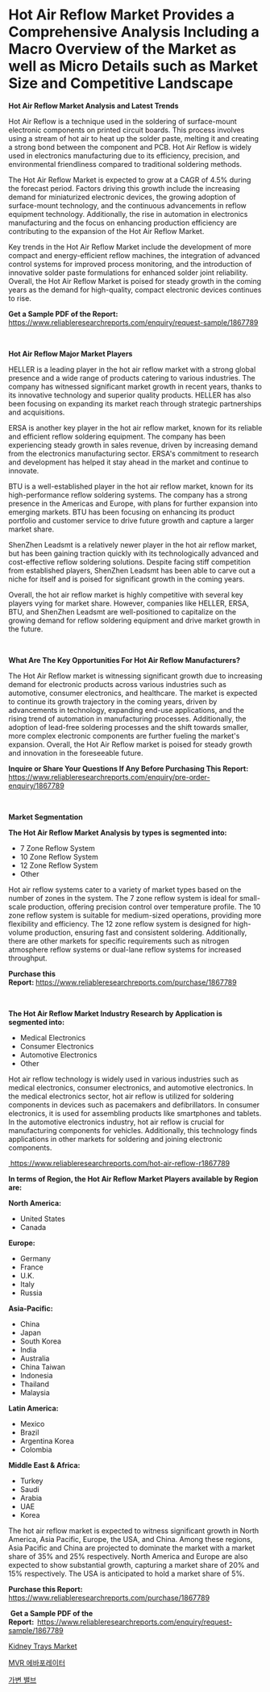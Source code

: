 <p><h1>Hot Air Reflow Market Provides a Comprehensive Analysis Including a Macro Overview of the Market as well as Micro Details such as Market Size and Competitive Landscape</h1></p><p><strong>Hot Air Reflow Market Analysis and Latest Trends</strong></p>
<p><p>Hot Air Reflow is a technique used in the soldering of surface-mount electronic components on printed circuit boards. This process involves using a stream of hot air to heat up the solder paste, melting it and creating a strong bond between the component and PCB. Hot Air Reflow is widely used in electronics manufacturing due to its efficiency, precision, and environmental friendliness compared to traditional soldering methods.</p><p>The Hot Air Reflow Market is expected to grow at a CAGR of 4.5% during the forecast period. Factors driving this growth include the increasing demand for miniaturized electronic devices, the growing adoption of surface-mount technology, and the continuous advancements in reflow equipment technology. Additionally, the rise in automation in electronics manufacturing and the focus on enhancing production efficiency are contributing to the expansion of the Hot Air Reflow Market.</p><p>Key trends in the Hot Air Reflow Market include the development of more compact and energy-efficient reflow machines, the integration of advanced control systems for improved process monitoring, and the introduction of innovative solder paste formulations for enhanced solder joint reliability. Overall, the Hot Air Reflow Market is poised for steady growth in the coming years as the demand for high-quality, compact electronic devices continues to rise.</p></p>
<p><strong>Get a Sample PDF of the Report:&nbsp;</strong> <a href="https://www.reliableresearchreports.com/enquiry/request-sample/1867789">https://www.reliableresearchreports.com/enquiry/request-sample/1867789</a></p>
<p>&nbsp;</p>
<p><strong>Hot Air Reflow Major Market Players</strong></p>
<p><p>HELLER is a leading player in the hot air reflow market with a strong global presence and a wide range of products catering to various industries. The company has witnessed significant market growth in recent years, thanks to its innovative technology and superior quality products. HELLER has also been focusing on expanding its market reach through strategic partnerships and acquisitions.</p><p>ERSA is another key player in the hot air reflow market, known for its reliable and efficient reflow soldering equipment. The company has been experiencing steady growth in sales revenue, driven by increasing demand from the electronics manufacturing sector. ERSA's commitment to research and development has helped it stay ahead in the market and continue to innovate.</p><p>BTU is a well-established player in the hot air reflow market, known for its high-performance reflow soldering systems. The company has a strong presence in the Americas and Europe, with plans for further expansion into emerging markets. BTU has been focusing on enhancing its product portfolio and customer service to drive future growth and capture a larger market share.</p><p>ShenZhen Leadsmt is a relatively newer player in the hot air reflow market, but has been gaining traction quickly with its technologically advanced and cost-effective reflow soldering solutions. Despite facing stiff competition from established players, ShenZhen Leadsmt has been able to carve out a niche for itself and is poised for significant growth in the coming years.</p><p>Overall, the hot air reflow market is highly competitive with several key players vying for market share. However, companies like HELLER, ERSA, BTU, and ShenZhen Leadsmt are well-positioned to capitalize on the growing demand for reflow soldering equipment and drive market growth in the future.</p></p>
<p>&nbsp;</p>
<p><strong>What Are The Key Opportunities For Hot Air Reflow Manufacturers?</strong></p>
<p><p>The Hot Air Reflow market is witnessing significant growth due to increasing demand for electronic products across various industries such as automotive, consumer electronics, and healthcare. The market is expected to continue its growth trajectory in the coming years, driven by advancements in technology, expanding end-use applications, and the rising trend of automation in manufacturing processes. Additionally, the adoption of lead-free soldering processes and the shift towards smaller, more complex electronic components are further fueling the market's expansion. Overall, the Hot Air Reflow market is poised for steady growth and innovation in the foreseeable future.</p></p>
<p><strong>Inquire or Share Your Questions If Any Before Purchasing This Report:</strong> <a href="https://www.reliableresearchreports.com/enquiry/pre-order-enquiry/1867789">https://www.reliableresearchreports.com/enquiry/pre-order-enquiry/1867789</a></p>
<p>&nbsp;</p>
<p><strong>Market Segmentation</strong></p>
<p><strong>The Hot Air Reflow Market Analysis by types is segmented into:</strong></p>
<p><ul><li>7 Zone Reflow System</li><li>10 Zone Reflow System</li><li>12 Zone Reflow System</li><li>Other</li></ul></p>
<p><p>Hot air reflow systems cater to a variety of market types based on the number of zones in the system. The 7 zone reflow system is ideal for small-scale production, offering precision control over temperature profile. The 10 zone reflow system is suitable for medium-sized operations, providing more flexibility and efficiency. The 12 zone reflow system is designed for high-volume production, ensuring fast and consistent soldering. Additionally, there are other markets for specific requirements such as nitrogen atmosphere reflow systems or dual-lane reflow systems for increased throughput.</p></p>
<p><strong>Purchase this Report:&nbsp;</strong><a href="https://www.reliableresearchreports.com/purchase/1867789">https://www.reliableresearchreports.com/purchase/1867789</a></p>
<p>&nbsp;</p>
<p><strong>The Hot Air Reflow Market Industry Research by Application is segmented into:</strong></p>
<p><ul><li>Medical Electronics</li><li>Consumer Electronics</li><li>Automotive Electronics</li><li>Other</li></ul></p>
<p><p>Hot air reflow technology is widely used in various industries such as medical electronics, consumer electronics, and automotive electronics. In the medical electronics sector, hot air reflow is utilized for soldering components in devices such as pacemakers and defibrillators. In consumer electronics, it is used for assembling products like smartphones and tablets. In the automotive electronics industry, hot air reflow is crucial for manufacturing components for vehicles. Additionally, this technology finds applications in other markets for soldering and joining electronic components.</p></p>
<p><a href="https://www.reliableresearchreports.com/hot-air-reflow-r1867789">&nbsp;https://www.reliableresearchreports.com/hot-air-reflow-r1867789</a></p>
<p><strong>In terms of Region, the Hot Air Reflow Market Players available by Region are:</strong></p>
<p>
    <p> <strong> North America: </strong>
        <ul>
            <li>United States</li>
            <li>Canada</li>
        </ul>
        </p> 
    <p> <strong> Europe: </strong>
        <ul>
            <li>Germany</li>
            <li>France</li>
            <li>U.K.</li>
            <li>Italy</li>
            <li>Russia</li>
        </ul>
        </p> 
    <p> <strong> Asia-Pacific: </strong>
        <ul>
            <li>China</li>
            <li>Japan</li>
            <li>South Korea</li>
            <li>India</li>
            <li>Australia</li>
            <li>China Taiwan</li>
            <li>Indonesia</li>
            <li>Thailand</li>
            <li>Malaysia</li>
        </ul>
        </p> 
    <p> <strong> Latin America: </strong>
        <ul>
            <li>Mexico</li>
            <li>Brazil</li>
            <li>Argentina Korea</li>
            <li>Colombia</li>
        </ul>
        </p> 
    <p> <strong> Middle East & Africa: </strong>
        <ul>
            <li>Turkey</li>
            <li>Saudi</li>
            <li>Arabia</li>
            <li>UAE</li>
            <li>Korea</li>
        </ul>
    </p>
    </p>
<p><p>The hot air reflow market is expected to witness significant growth in North America, Asia Pacific, Europe, the USA, and China. Among these regions, Asia Pacific and China are projected to dominate the market with a market share of 35% and 25% respectively. North America and Europe are also expected to show substantial growth, capturing a market share of 20% and 15% respectively. The USA is anticipated to hold a market share of 5%.</p></p>
<p><strong>Purchase this Report: </strong><a href="https://www.reliableresearchreports.com/purchase/1867789">https://www.reliableresearchreports.com/purchase/1867789</a></p>
<p>&nbsp;<strong>Get a Sample PDF of the Report:&nbsp;&nbsp;</strong><a href="https://www.reliableresearchreports.com/enquiry/request-sample/1867789">https://www.reliableresearchreports.com/enquiry/request-sample/1867789</a></p>
<p><strong></strong></p>
<p><p><a href="https://military-diascia-e68.notion.site/Kidney-Trays-Market-Report-Reveals-the-Latest-Trends-And-Growth-Opportunities-of-this-Market-aeab187c61cb4e40b379d5f616342e54">Kidney Trays Market</a></p><p><a href="https://medium.com/@lottierunte44/mvr-%EC%A6%9D%EB%B0%9C%EA%B8%B0-%EC%8B%9C%EC%9E%A5-%EC%A0%90%EC%9C%A0%EC%9C%A8-%EC%A7%84%ED%99%94-%EB%B0%8F-%EC%8B%9C%EC%9E%A5-%EC%84%B1%EC%9E%A5-%EB%8F%99%ED%96%A5-2024-2031%EB%85%84-483cef2418d3">MVR 에바포레이터</a></p><p><a href="https://medium.com/@bruceabernathy2022/%EA%B0%80%EB%B3%80-%EB%B0%B8%EB%B8%8C-%EC%8B%9C%EC%9E%A5-%EC%A0%84%EB%A7%9D-%EC%82%B0%EC%97%85-%EA%B0%9C%EC%9A%94-%EB%B0%8F-%EC%98%88%EC%B8%A1-2024%EB%85%84%EB%B6%80%ED%84%B0-2031%EB%85%84%EA%B9%8C%EC%A7%80-56f8745f6903">가변 밸브</a></p></p>